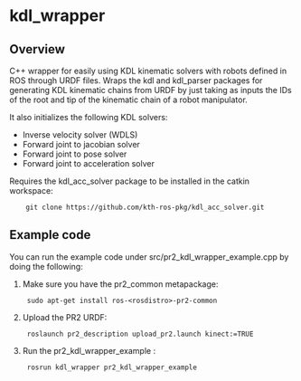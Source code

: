 kdl_wrapper
===========
Overview
---------------------------------------------
C++ wrapper for easily using KDL kinematic solvers with robots defined in ROS through URDF files. Wraps the kdl and kdl_parser packages for generating KDL kinematic chains from URDF by just taking as inputs the IDs of the root and tip of the kinematic chain of a robot manipulator.

It also initializes the following KDL solvers:
 - Inverse velocity solver (WDLS)
 - Forward joint to jacobian solver
 - Forward joint to pose solver
 - Forward joint to acceleration solver

Requires the kdl_acc_solver package to be installed in the catkin workspace:
  
		git clone https://github.com/kth-ros-pkg/kdl_acc_solver.git


Example code
---------------------------------------------

You can run the example code under src/pr2_kdl_wrapper_example.cpp by doing the following:

1. Make sure you have the pr2_common metapackage:
     
		sudo apt-get install ros-<rosdistro>-pr2-common

2. Upload the PR2 URDF: 

		roslaunch pr2_description upload_pr2.launch kinect:=TRUE

3. Run the pr2_kdl_wrapper_example :

		rosrun kdl_wrapper pr2_kdl_wrapper_example
